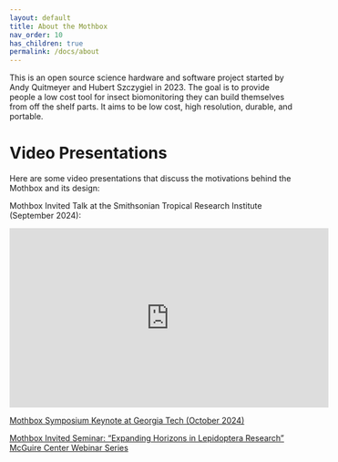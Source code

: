 ```yaml
---
layout: default
title: About the Mothbox
nav_order: 10
has_children: true
permalink: /docs/about
---
```


This is an open source science hardware and software project started by Andy Quitmeyer and Hubert Szczygiel in 2023. The goal is to provide people a low cost tool for insect biomonitoring they can build themselves from off the shelf parts. It aims to be low cost, high resolution, durable, and portable.

# Video Presentations
Here are some video presentations that discuss the motivations behind the Mothbox and its design:

Mothbox Invited Talk at the Smithsonian Tropical Research Institute (September 2024):
<iframe width="560" height="315" src="https://www.youtube.com/embed/lZhh7ecnAgk?si=vdF98dbD3mXoOiNE" title="YouTube video player" frameborder="0" allow="accelerometer; autoplay; clipboard-write; encrypted-media; gyroscope; picture-in-picture; web-share" referrerpolicy="strict-origin-when-cross-origin" allowfullscreen></iframe>



[Mothbox Symposium Keynote at Georgia Tech (October 2024)](https://research.gatech.edu/ipat/mothbox-lecture-oct29-2024)


[Mothbox Invited Seminar: “Expanding Horizons in Lepidoptera Research” McGuire Center Webinar Series ](https://ufl.zoom.us/rec/play/-Vr3mgX_anxGzv7Nv5OYsDCAKpSgtci48Wpri2sOOH7cdTbaxnvzdFAKVjW492BDWsz-Dkzi-UxSENHV.rh4Ph3Je4udUjZ9s?accessLevel=meeting&canPlayFromShare=true&from=share_recording_detail&continueMode=true&componentName=rec-play&originRequestUrl=https%3A%2F%2Fufl.zoom.us%2Frec%2Fshare%2FxkrgY4L2DB32yXY87zHAMBXi5sT0mAV3fEwX8_-Ld7VKCB3X_-ckrm4YmkavJtNr.-4ZRCdUv8zfNCk-f)
